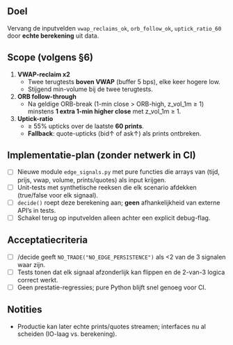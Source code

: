 ## Doel
Vervang de inputvelden `vwap_reclaims_ok`, `orb_follow_ok`, `uptick_ratio_60` door **echte berekening** uit data.

## Scope (volgens §6)
1) **VWAP-reclaim x2**  
   - Twee terugtests **boven VWAP** (buffer 5 bps), elke keer hogere low.
   - Stijgend min-volume bij de twee terugtests.
2) **ORB follow-through**  
   - Na geldige ORB-break (1-min close > ORB-high, z_vol_1m ≥ 1) minstens **1 extra 1-min higher close** met z_vol_1m ≥ 1.
3) **Uptick-ratio**  
   - ≥ 55% upticks over de laatste **60 prints**.  
   - **Fallback**: quote-upticks (bid↑ of ask↑) als prints ontbreken.

## Implementatie-plan (zonder netwerk in CI)
- [ ] Nieuwe module `edge_signals.py` met pure functies die arrays van (tijd, prijs, vwap, volume, prints/quotes) als input krijgen.
- [ ] Unit-tests met synthetische reeksen die elk scenario afdekken (true/false voor elk signaal).
- [ ] `decide()` roept deze berekening aan; **geen** afhankelijkheid van externe API’s in tests.
- [ ] Schakel terug op inputvelden alleen achter een explicit debug-flag.

## Acceptatiecriteria
- [ ] /decide geeft `NO_TRADE("NO_EDGE_PERSISTENCE")` als <2 van de 3 signalen waar zijn.
- [ ] Tests tonen dat elk signaal afzonderlijk kan flippen en de 2-van-3 logica correct werkt.
- [ ] Geen prestatie-regressies; pure Python blijft snel genoeg voor CI.

## Notities
- Productie kan later echte prints/quotes streamen; interfaces nu al scheiden (IO-laag vs. berekening).
